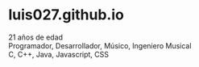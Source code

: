 # luis027.github.io
<p>21 años de edad <br/> Programador, Desarrollador, Músico, Ingeniero Musical <br/>C, C++, Java, Javascript, CSS</p>
